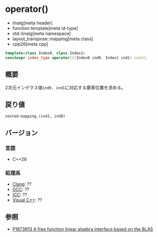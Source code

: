 # operator()
* linalg[meta header]
* function template[meta id-type]
* std::linalg[meta namespace]
* layout_transpose::mapping[meta class]
* cpp26[meta cpp]

```cpp
template<class Index0, class Index1>
constexpr index_type operator()(Index0 ind0, Index1 ind1) const;
```

## 概要
2次元インデクス値`ind0, ind1`に対応する要素位置を求める。


## 戻り値
`nested-mapping_(ind1, ind0)`


## バージョン
### 言語
- C++26

### 処理系
- [Clang](/implementation.md#clang): ??
- [GCC](/implementation.md#gcc): ??
- [ICC](/implementation.md#icc): ??
- [Visual C++](/implementation.md#visual_cpp): ??


## 参照
- [P1673R13 A free function linear algebra interface based on the BLAS](https://www.open-std.org/jtc1/sc22/wg21/docs/papers/2023/p1673r13.html)
